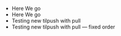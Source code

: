 - Here We go
- Here We go
- Testing new tilpush with pull
- Testing new tilpush with pull — fixed order
